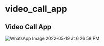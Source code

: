 # video_call_app

## Video Call App


![WhatsApp Image 2022-05-19 at 6 26 58 PM](https://user-images.githubusercontent.com/86464211/173340377-bd7f91b9-9971-4993-ad50-29a03952ca47.jpeg)

